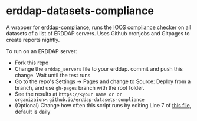 # erddap-datasets-compliance

A wrapper for [erddap-compliance](https://github.com/cioos-siooc/erddap-compliance), runs the [IOOS compliance checker](https://github.com/ioos/compliance-checker) on all datasets of a list of ERDDAP servers. Uses Github cronjobs and Gitpages to create reports nightly.

To run on an ERDDAP server:

- Fork this repo
- Change the `erddap_servers` file to your erddap. commit and push this change. Wait until the test runs
- Go to the repo's Settings -> Pages and change to Source: Deploy from a branch, and use `gh-pages` branch with the root folder.
- See the results at `https://<your name or or organizaion>.github.io/erddap-datasets-compliance`
- (Optional) Change how often this script runs by editing Line 7 of [this file](https://github.com/cioos-siooc/cioos-datasets-compliance/blob/main/.github/workflows/test_datasets.yaml), default is daily
